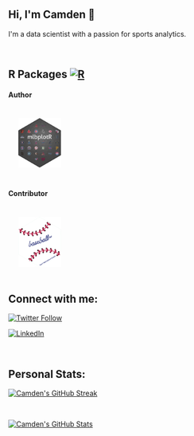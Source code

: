 ## Hi, I'm Camden 👋

I'm a data scientist with a passion for sports analytics.

<br>

## R Packages <a href="https://www.r-project.org/" target="_blank" alt="R"> <img src="https://www.vectorlogo.zone/logos/r-project/r-project-icon.svg" alt="R" width="25" height="25"/> </a>

#### Author
<a href='http://camdenk.github.io/mlbplotR'><img src='images/mlbplotR.png' style="float:center;margin:20px" height="100"/></a>

#### Contributor
<a href='http://billpetti.github.io/baseballr'><img src='images/baseballr.png' style="float:center;margin:20px" height="100" /></a>

## Connect with me:

[![Twitter Follow](https://img.shields.io/twitter/follow/k_camden?color=blue&label=%40k_camden&logo=twitter&style=for-the-badge)](https://twitter.com/k_camden)

[![LinkedIn](https://img.shields.io/badge/LinkedIn-0077B5?style=for-the-badge&logo=linkedin&logoColor=white)](https://www.linkedin.com/in/camden-kay/)

<br>

## Personal Stats:

[![Camden's GitHub Streak](https://streak-stats.demolab.com/?user=camdenk)](https://github.com/camdenk) 

<br>

[![Camden's GitHub Stats](https://github-readme-stats.vercel.app/api?username=camdenk)](https://github.com/camdenk) 




<!--
**camdenk/camdenk** is a ✨ _special_ ✨ repository because its `README.md` (this file) appears on your GitHub profile.

Here are some ideas to get you started:

- 🔭 I’m currently working on ...
- 🌱 I’m currently learning ...
- 👯 I’m looking to collaborate on ...
- 🤔 I’m looking for help with ...
- 💬 Ask me about ...
- 📫 How to reach me: ...
- 😄 Pronouns: ...
- ⚡ Fun fact: ...
-->
